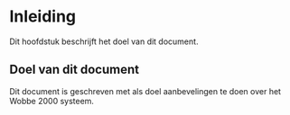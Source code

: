 # Inleiding

Dit hoofdstuk beschrijft het doel van dit document.

## Doel van dit document

Dit document is geschreven met als doel aanbevelingen te doen over het Wobbe 2000 systeem.
